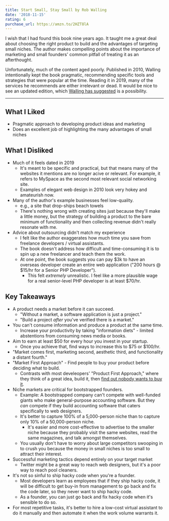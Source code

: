 ```yaml
---
title: Start Small, Stay Small by Rob Walling
date: '2018-11-15'
rating: 6
purchase_url: https://amzn.to/2HZT8lA
---
```


I wish that I had found this book nine years ago. It taught me a great deal about choosing the right product to build and the advantages of targeting small niches. The author makes compelling points about the importance of marketing and small founders' common pitfall of treating it as an afterthought.

Unfortunately, much of the content aged poorly. Published in 2010, Walling intentionally kept the book pragmatic, recommending specific tools and strategies that were popular at the time. Reading it in 2019, many of the services he recommends are either irrelevant or dead. It would be nice to see an updated edition, which [Walling has suggested](https://news.ycombinator.com/item?id=18202347) is a possibility.

<!--more-->

---

## What I Liked

* Pragmatic approach to developing product ideas and marketing
* Does an excellent job of highlighting the many advantages of small niches

## What I Disliked

* Much of it feels dated in 2019
  * It's meant to be specific and practical, but that means many of the websites it mentions are no longer acive or relevant. For example, it refers to MySpace as the second most relevant social networking site.
  * Examples of elegant web design in 2010 look very hokey and amateurish now.
* Many of the author's example businesses feel low-quality.
  * e.g., a site that drop-ships beach towels
  * There's nothing wrong with creating sites just because they'll make a little money, but the strategy of building a product to the bare minimum of functionality and then collecting revenue didn't really resonate with me.
* Advice about outsourcing didn't match my experience
  * I felt like the author exaggerates how much time you save from freelance developers / virtual assistants.
  * The book doesn't address how difficult and time-consuming it is to spin up a new freelancer and teach them the work.
  * At one point, the book suggests you can pay $3k to have an overseas developer create an entire web application ("200 hours @ $15/hr for a Senior PHP Developer").
    * This felt *extremely* unrealistic. I feel like a more plausible wage for a real senior-level PHP developer is at least $70/hr.

## Key Takeaways

* A product needs a market before it can succeed.
  * "Without a market, a software application is just a project."
  * "Build a project *after* you've verified there is a market."
* You can't consume information and produce a product at the same time.
  * Increase your productivity by taking "information diets" - limited abstentions from consuming news media or books.
* Aim to earn at least $50 for every hour you invest in your startup.
  * Once you achieve that, find ways to increase this to $75 or $100/hr.
* "Market comes first, marketing second, aesthetic third, and functionality a distant fourth."
* "Market First Approach" - Find people to buy your product before deciding what to build.
  * Contrasts with most develeopers' "Product First Approach," where they think of a great idea, build it, then [find out nobody wants to buy it](/shipping-too-late/).
* Niche markets are critical for bootstrapped founders.
  * Example: A bootstrapped company can't compete with well-funded giants who make general-purpose accounting software. But they *can* compete if they build accounting software that caters specifically to web designers.
  * It's better to capture 100% of a 5,000-person niche than to capture only 10% of a 50,000-person niche.
    * It's easier and more cost-effective to advertise to the smaller niche because they probably visit the same websites, read the same magazines, and talk amongst themselves.
  * You usually don't have to worry about large competitors swooping in to crush you because the money in small niches is too small to attract their interest.
* Successful marketing tactics depend entirely on your target market
  * Twitter might be a great way to reach web designers, but it's a poor way to reach pool cleaners.
* It's not so sinful to ship hacky code when you're a founder.
  * Most developers learn as employees that if they ship hacky code, it will be difficult to get buy-in from management to go back and fix the code later, so they never want to ship hacky code.
  * As a founder, you can just go back and fix hacky code when it's sensible to do so.
* For most repetitive tasks, it's better to hire a low-cost virtual assistant to do it manually and then automate it when the work volume warrants it.

